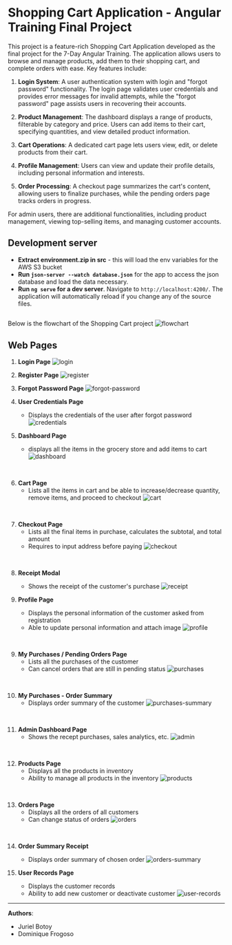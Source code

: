 # Shopping Cart Application - Angular Training Final Project

This project is a feature-rich Shopping Cart Application developed as the final project for the 7-Day Angular Training. The application allows users to browse and manage products, add them to their shopping cart, and complete orders with ease. Key features include:

1. **Login System**: A user authentication system with login and "forgot password" functionality. The login page validates user credentials and provides error messages for invalid attempts, while the "forgot password" page assists users in recovering their accounts.

2. **Product Management**: The dashboard displays a range of products, filterable by category and price. Users can add items to their cart, specifying quantities, and view detailed product information.

3. **Cart Operations**: A dedicated cart page lets users view, edit, or delete products from their cart.

4. **Profile Management**: Users can view and update their profile details, including personal information and interests.

5. **Order Processing**: A checkout page summarizes the cart's content, allowing users to finalize purchases, while the pending orders page tracks orders in progress.

For admin users, there are additional functionalities, including product management, viewing top-selling items, and managing customer accounts.

## Development server

- **Extract environment.zip in src** - this will load the env variables for the AWS S3 bucket
- **Run `json-server --watch database.json`** for the app to access the json database and load the data necessary.
- **Run `ng serve` for a dev server**. Navigate to `http://localhost:4200/`. The application will automatically reload if you change any of the source files.


##
Below is the flowchart of the Shopping Cart project
![flowchart](img/flowchart.jpeg?raw=true)


## Web Pages

1. **Login Page**
![login](img/login.png?raw=true)

2. **Register Page**
![register](img/register.png?raw=true)

3. **Forgot Password Page**
![forgot-password](img/forgot-password1.png?raw=true)

4. **User Credentials Page**
    - Displays the credentials of the user after forgot password
![credentials](img/forgot-password2.png?raw=true)

5. **Dashboard Page** 
    - displays all the items in the grocery store and add items to cart
![dashboard](img/dashboard.png?raw=true)
<br>

6. **Cart Page**
    - Lists all the items in cart and be able to increase/decrease quantity, remove items, and proceed to checkout
![cart](img/cart.png?raw=true)
<br>

7. **Checkout Page**
    - Lists all the final items in purchase, calculates the subtotal, and total amount
    - Requires to input address before paying
![checkout](img/checkout.png?raw=true)
<br>

8. **Receipt Modal**
    - Shows the receipt of the customer's purchase
![receipt](img/receipt.png?raw=true)

9. **Profile Page**
    - Displays the personal information of the customer asked from registration
    - Able to update personal information and attach image
![profile](img/profile.png?raw=true)
<br>

9. **My Purchases / Pending Orders Page**
    - Lists all the purchases of the customer 
    - Can cancel orders that are still in pending status
![purchases](img/purchases.png?raw=true)
<br>

10. **My Purchases - Order Summary**
    - Displays order summary of the customer
![purchases-summary](img/purchases-order-summary.png?raw=true)
<br>

11. **Admin Dashboard Page**
    - Shows the recept purchases, sales analytics, etc.
![admin](img/admin-dashboard.png?raw=true)
<br>

12. **Products Page**
    - Displays all the products in inventory
    - Ability to manage all products in the inventory
![products](img/products.png?raw=true)
<br>

13. **Orders Page**
    - Displays all the orders of all customers
    - Can change status of orders
![orders](img/orders.png?raw=true)
<br>

14. **Order Summary Receipt**
    - Displays order summary of chosen order
![orders-summary](img/orders-summary.png?raw=true)

15. **User Records Page**
    - Displays the customer records
    - Ability to add new customer or deactivate customer
![user-records](img/users.png?raw=true)

<hr>
<b>Authors</b>:
<ul>
    <li>Juriel Botoy</li>
    <li>Dominique Frogoso</li>
</ul>
